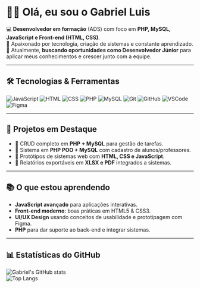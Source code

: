 # 👨‍💻 Olá, eu sou o Gabriel Luis

💻 **Desenvolvedor em formação** (ADS) com foco em **PHP, MySQL, JavaScript e Front-end (HTML, CSS)**.  
🚀 Apaixonado por tecnologia, criação de sistemas e constante aprendizado.
🎯 Atualmente, **buscando oportunidades como Desenvolvedor Júnior** para aplicar meus conhecimentos e crescer junto com a equipe.

---

## 🛠️ Tecnologias & Ferramentas

![JavaScript](https://img.shields.io/badge/JavaScript-323330?style=for-the-badge&logo=javascript&logoColor=F7DF1E)
![HTML](https://img.shields.io/badge/HTML5-E34F26?style=for-the-badge&logo=html5&logoColor=white)
![CSS](https://img.shields.io/badge/CSS3-1572B6?style=for-the-badge&logo=css3&logoColor=white)
![PHP](https://img.shields.io/badge/PHP-777BB4?style=for-the-badge&logo=php&logoColor=white)
![MySQL](https://img.shields.io/badge/MySQL-005C84?style=for-the-badge&logo=mysql&logoColor=white)
![Git](https://img.shields.io/badge/GIT-E44C30?style=for-the-badge&logo=git&logoColor=white)
![GitHub](https://img.shields.io/badge/GitHub-181717?style=for-the-badge&logo=github&logoColor=white)
![VSCode](https://img.shields.io/badge/VSCode-0078d7?style=for-the-badge&logo=visual-studio-code&logoColor=white)
![Figma](https://img.shields.io/badge/Figma-F24E1E?style=for-the-badge&logo=figma&logoColor=white)

---

## 📌 Projetos em Destaque
- 🔹 CRUD completo em **PHP + MySQL** para gestão de tarefas.  
- 🔹 Sistema em **PHP POO + MySQL** com cadastro de alunos/professores.  
- 🔹 Protótipos de sistemas web com **HTML, CSS e JavaScript**.  
- 🔹 Relatórios exportáveis em **XLSX e PDF** integrados a sistemas.  

---

## 📚 O que estou aprendendo
- **JavaScript avançado** para aplicações interativas.  
- **Front-end moderno**: boas práticas em HTML5 & CSS3.  
- **UI/UX Design** usando conceitos de usabilidade e prototipagem com Figma.  
- **PHP** para dar suporte ao back-end e integrar sistemas.  

---

## 📊 Estatísticas do GitHub
![Gabriel's GitHub stats](https://github-readme-stats.vercel.app/api?username=GabrielLuisColussi&show_icons=true&theme=dracula)  
![Top Langs](https://github-readme-stats.vercel.app/api/top-langs/?username=GabrielLuisColussi&layout=compact&theme=dracula)
